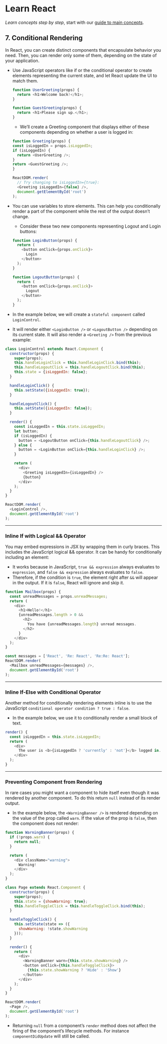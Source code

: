 # Learn React


*Learn concepts step by step*, start with our [guide to main concepts](https://reactjs.org/docs/getting-started.html#learn-react).

## 7. Conditional Rendering

In React, you can create distinct components that encapsulate behavior you need. Then, you can render only some of them, depending on the state of your application.



* Use JavaScript operators like if or the conditional operator to create elements representing the current state, and let React update the UI to match them.
  ```javascript
  function UserGreeting(props) {
    return <h1>Welcome back!</h1>;
  }

  function GuestGreeting(props) {
    return <h1>Please sign up.</h1>;
  }
  ```
  * We’ll create a Greeting component that displays either of these components depending on whether a user is logged in:
  ```javascript
  function Greeting(props) {
  const isLoggedIn = props.isLoggedIn;
  if (isLoggedIn) {
    return <UserGreeting />;
  }
  return <GuestGreeting />;
  }

  ReactDOM.render(
    // Try changing to isLoggedIn={true}:
    <Greeting isLoggedIn={false} />,
    document.getElementById('root')
  );
  ```
* You can use variables to store elements. This can help you conditionally render a part of the component while the rest of the output doesn’t change.
  * Consider these two new components representing Logout and Login buttons:

  ```javascript
  function LoginButton(props) {
    return (
      <button onClick={props.onClick}>
        Login
      </button>
    );
  }

  function LogoutButton(props) {
    return (
      <button onClick={props.onClick}>
        Logout
      </button>
    );
  }
  ```
* In the example below, we will create a ```stateful component``` called ```LoginControl```.
* It will render either ```<LoginButton />``` or ```<LogoutButton />``` depending on its current state. It will also render a ```<Greeting />``` from the previous example:
```javascript
class LoginControl extends React.Component {
  constructor(props) {
    super(props);
    this.handleLoginClick = this.handleLoginClick.bind(this);
    this.handleLogoutClick = this.handleLogoutClick.bind(this);
    this.state = {isLoggedIn: false};
  }

  handleLoginClick() {
    this.setState({isLoggedIn: true});
  }

  handleLogoutClick() {
    this.setState({isLoggedIn: false});
  }

  render() {
    const isLoggedIn = this.state.isLoggedIn;
    let button;
    if (isLoggedIn) {
      button = <LogoutButton onClick={this.handleLogoutClick} />;
    } else {
      button = <LoginButton onClick={this.handleLoginClick} />;
    }

    return (
      <div>
        <Greeting isLoggedIn={isLoggedIn} />
        {button}
      </div>
    );
  }
}

ReactDOM.render(
  <LoginControl />,
  document.getElementById('root')
);
```

---

### Inline If with Logical && Operator
You may embed expressions in JSX by wrapping them in curly braces. This includes the JavaScript logical && operator. It can be handy for conditionally including an element:  

* It works because in JavaScript, ```true && expression``` always evaluates to ```expression```, and ```false && expression``` always evaluates to ```false```.
* Therefore, if the condition is ```true```, the element right after ```&&``` will appear in the output. If it is ```false```, React will ignore and skip it.


```javascript
function Mailbox(props) {
  const unreadMessages = props.unreadMessages;
  return (
    <div>
      <h1>Hello!</h1>
      {unreadMessages.length > 0 &&
        <h2>
          You have {unreadMessages.length} unread messages.
        </h2>
      }
    </div>
  );
}

const messages = ['React', 'Re: React', 'Re:Re: React'];
ReactDOM.render(
  <Mailbox unreadMessages={messages} />,
  document.getElementById('root')
);
```
---

### Inline If-Else with Conditional Operator
Another method for conditionally rendering elements inline is to use the JavaScript ```conditional operator condition ? true : false```.

* In the example below, we use it to conditionally render a small block of text.
```javascript
render() {
  const isLoggedIn = this.state.isLoggedIn;
  return (
    <div>
      The user is <b>{isLoggedIn ? 'currently' : 'not'}</b> logged in.
    </div>
  );
}
```

---

### Preventing Component from Rendering

In rare cases you might want a component to hide itself even though it was rendered by another component. To do this return ```null``` instead of its render output.



* In the example below, the ```<WarningBanner />``` is rendered depending on the value of the prop called ```warn```. If the value of the prop is ```false```, then the component does not render:
```javascript
function WarningBanner(props) {
  if (!props.warn) {
    return null;
  }

  return (
    <div className="warning">
      Warning!
    </div>
  );
}

class Page extends React.Component {
  constructor(props) {
    super(props);
    this.state = {showWarning: true};
    this.handleToggleClick = this.handleToggleClick.bind(this);
  }

  handleToggleClick() {
    this.setState(state => ({
      showWarning: !state.showWarning
    }));
  }

  render() {
    return (
      <div>
        <WarningBanner warn={this.state.showWarning} />
        <button onClick={this.handleToggleClick}>
          {this.state.showWarning ? 'Hide' : 'Show'}
        </button>
      </div>
    );
  }
}

ReactDOM.render(
  <Page />,
  document.getElementById('root')
);
```
* Returning ```null``` from a component’s ```render``` method does not affect the firing of the component’s lifecycle methods. For instance ```componentDidUpdate``` will still be called.